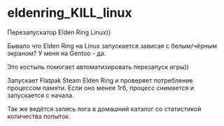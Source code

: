 # eldenring_KILL_linux
Перезапускатор Elden Ring Linux))

Бывало что Elden Ring на Linux запускается зависая с белым/чёрным экраном? У меня на Gentoo - да.

Это костыль помогает автоматизировать перезапуск игры))

Запускает Flatpak Steam Elden Ring и проверяет потребление процессом памяти. Если оно менее 1гб, процесс снимается и запускается с начала.

Так же ведётся запись лога в домашний каталог со статистикой количества попыток.
